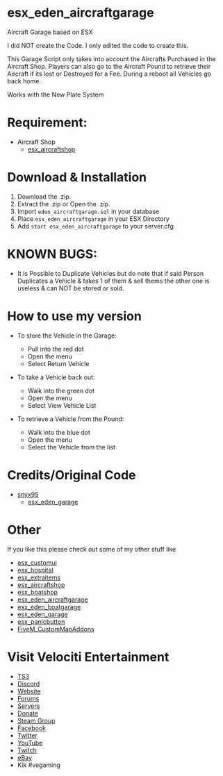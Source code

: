 # esx_eden_aircraftgarage
Aircraft Garage based on ESX

I did NOT create the Code. I only edited the code to create this.

This Garage Script only takes into account the Aircrafts Purchased in the Aircraft Shop. Players can also go to the Aircraft Pound to retrieve their Aircraft if its lost or Destroyed for a Fee. During a reboot all Vehicles go back home.

Works with the New Plate System

# Requirement:

* Aircraft Shop
  * [esx_aircraftshop](https://github.com/HumanTree92/esx_aircraftshop)

# Download & Installation
1) Download the .zip.
2) Extract the .zip or Open the .zip.
3) Import `eden_aircraftgarage.sql` in your database
4) Place `esx_eden_aircraftgarage` in your ESX Directory
5) Add `start esx_eden_aircraftgarage` to your server.cfg

# KNOWN BUGS:
* It is Possible to Duplicate Vehicles but do note that if said Person Duplicates a Vehicle & takes 1 of them & sell thems the other one is useless & can NOT be stored or sold.

# How to use my version
* To store the Vehicle in the Garage:
  * Pull into the red dot
  * Open the menu
  * Select Return Vehicle

* To take a Vehicle back out:
  * Walk into the green dot
  * Open the menu
  * Select View Vehicle List

* To retrieve a Vehicle from the Pound:
  * Walk into the blue dot
  * Open the menu
  * Select the Vehicle from the list

# Credits/Original Code
* [snyx95](https://github.com/snyx95)
  * [esx_eden_garage](https://github.com/snyx95/esx_eden_garage)

# Other
If you like this please check out some of my other stuff like
* [esx_customui](https://github.com/HumanTree92/esx_customui)
* [esx_hospital](https://github.com/HumanTree92/esx_hospital)
* [esx_extraitems](https://github.com/HumanTree92/esx_extraitems)
* [esx_aircraftshop](https://github.com/HumanTree92/esx_aircraftshop)
* [esx_boatshop](https://github.com/HumanTree92/esx_boatshop)
* [esx_eden_aircraftgarage](https://github.com/HumanTree92/esx_eden_aircraftgarage)
* [esx_eden_boatgarage](https://github.com/HumanTree92/esx_eden_boatgarage)
* [esx_eden_garage](https://github.com/HumanTree92/esx_eden_garage)
* [esx_panicbutton](https://github.com/HumanTree92/esx_panicbutton)
* [FiveM_CustomMapAddons](https://github.com/HumanTree92/FiveM_CustomMapAddons)

# Visit Velociti Entertainment
* [TS3](http://www.velocitientertainment.com/ts3/)
* [Discord](https://discord.gg/azEY2kU)
* [Website](www.velocitientertainment.com/)
* [Forums](www.velocitientertainment.com/forum)
* [Servers](www.velocitientertainment.com/servers/)
* [Donate](http://www.velocitientertainment.com/donations/)
* [Steam Group](http://steamcommunity.com/groups/velocitientertainment)
* [Facebook](www.facebook.com/VelocitiEntertainment)
* [Twitter](www.twitter.com/VelocitiEnt)
* [YouTube](www.youtube.com/user/HumanTree92)
* [Twitch](www.twitch.tv/humantree92)
* [eBay](www.ebay.com/usr/humantree92)
* Kik #vegaming
